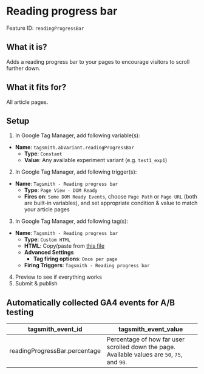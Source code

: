 # Reading progress bar

Feature ID: `readingProgressBar`

## What it is?

Adds a reading progress bar to your pages to encourage visitors to scroll further down.

## What it fits for?

All article pages.

## Setup

1. In Google Tag Manager, add following variable(s):

- **Name**: `tagsmith.abVariant.readingProgressBar`
  - **Type**: `Constant`
  - **Value**: Any available experiment variant (e.g. `test1_exp1`)

2. In Google Tag Manager, add following trigger(s):

- **Name**: `Tagsmith - Reading progress bar`
  - **Type**: `Page View - DOM Ready`
  - **Fires on**: `Some DOM Ready Events`, choose `Page Path` or `Page URL` (both are built-in variables), and set appropriate condition & value to match your article pages

3. In Google Tag Manager, add following tag(s):

- **Name**: `Tagsmith - Reading progress bar`
  - **Type**: `Custom HTML`
  - **HTML**: Copy/paste from [this file](https://raw.githubusercontent.com/google-marketing-solutions/tagsmith/main/dist/tags/features/reading-progress-bar.html)
  - **Advanced Settings**
    - **Tag firing options**: `Once per page`
  - **Firing Triggers**: `Tagsmith - Reading progress bar`

4. Preview to see if everything works
5. Submit & publish

## Automatically collected GA4 events for A/B testing

| tagsmith_event_id | tagsmith_event_value |
| ----------------- | -------------------- |
| readingProgressBar.percentage | Percentage of how far user scrolled down the page. Available values are `50`, `75`, and `90`. |
